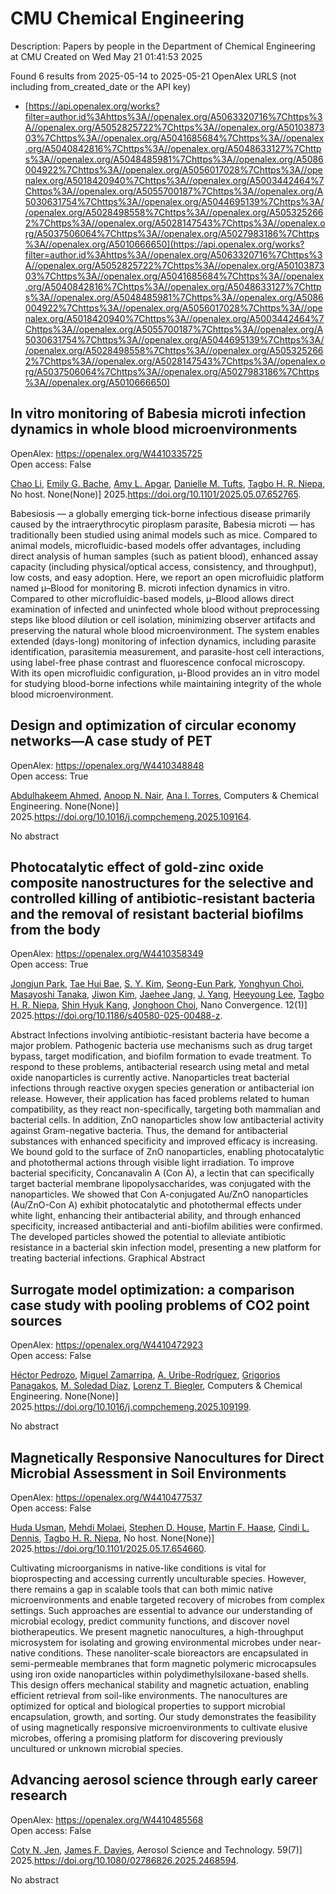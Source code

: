 # CMU Chemical Engineering
Description: Papers by people in the Department of Chemical Engineering at CMU
Created on Wed May 21 01:41:53 2025

Found 6 results from 2025-05-14 to 2025-05-21
OpenAlex URLS (not including from_created_date or the API key)
- [https://api.openalex.org/works?filter=author.id%3Ahttps%3A//openalex.org/A5063320716%7Chttps%3A//openalex.org/A5052825722%7Chttps%3A//openalex.org/A5010387303%7Chttps%3A//openalex.org/A5041685684%7Chttps%3A//openalex.org/A5040842816%7Chttps%3A//openalex.org/A5048633127%7Chttps%3A//openalex.org/A5048485981%7Chttps%3A//openalex.org/A5086004922%7Chttps%3A//openalex.org/A5056017028%7Chttps%3A//openalex.org/A5018420940%7Chttps%3A//openalex.org/A5003442464%7Chttps%3A//openalex.org/A5055700187%7Chttps%3A//openalex.org/A5030631754%7Chttps%3A//openalex.org/A5044695139%7Chttps%3A//openalex.org/A5028498558%7Chttps%3A//openalex.org/A5053252662%7Chttps%3A//openalex.org/A5028147543%7Chttps%3A//openalex.org/A5037506064%7Chttps%3A//openalex.org/A5027983186%7Chttps%3A//openalex.org/A5010666650](https://api.openalex.org/works?filter=author.id%3Ahttps%3A//openalex.org/A5063320716%7Chttps%3A//openalex.org/A5052825722%7Chttps%3A//openalex.org/A5010387303%7Chttps%3A//openalex.org/A5041685684%7Chttps%3A//openalex.org/A5040842816%7Chttps%3A//openalex.org/A5048633127%7Chttps%3A//openalex.org/A5048485981%7Chttps%3A//openalex.org/A5086004922%7Chttps%3A//openalex.org/A5056017028%7Chttps%3A//openalex.org/A5018420940%7Chttps%3A//openalex.org/A5003442464%7Chttps%3A//openalex.org/A5055700187%7Chttps%3A//openalex.org/A5030631754%7Chttps%3A//openalex.org/A5044695139%7Chttps%3A//openalex.org/A5028498558%7Chttps%3A//openalex.org/A5053252662%7Chttps%3A//openalex.org/A5028147543%7Chttps%3A//openalex.org/A5037506064%7Chttps%3A//openalex.org/A5027983186%7Chttps%3A//openalex.org/A5010666650)

## In vitro monitoring of Babesia microti infection dynamics in whole blood microenvironments   

OpenAlex: https://openalex.org/W4410335725    
Open access: False
    
[Chao Li](https://openalex.org/A5004641821), [Emily G. Bache](https://openalex.org/A5117533304), [Amy L. Apgar](https://openalex.org/A5117533305), [Danielle M. Tufts](https://openalex.org/A5089697602), [Tagbo H. R. Niepa](https://openalex.org/A5044695139), No host. None(None)] 2025.https://doi.org/10.1101/2025.05.07.652765.
    
Babesiosis — a globally emerging tick-borne infectious disease primarily caused by the intraerythrocytic piroplasm parasite, Babesia microti — has traditionally been studied using animal models such as mice. Compared to animal models, microfluidic-based models offer advantages, including direct analysis of human samples (such as patient blood), enhanced assay capacity (including physical/optical access, consistency, and throughput), low costs, and easy adoption. Here, we report an open microfluidic platform named μ–Blood for monitoring B. microti infection dynamics in vitro. Compared to other microfluidic-based models, μ–Blood allows direct examination of infected and uninfected whole blood without preprocessing steps like blood dilution or cell isolation, minimizing observer artifacts and preserving the natural whole blood microenvironment. The system enables extended (days-long) monitoring of infection dynamics, including parasite identification, parasitemia measurement, and parasite-host cell interactions, using label-free phase contrast and fluorescence confocal microscopy. With its open microfluidic configuration, μ-Blood provides an in vitro model for studying blood-borne infections while maintaining integrity of the whole blood microenvironment.    

    

## Design and optimization of circular economy networks—A case study of PET   

OpenAlex: https://openalex.org/W4410348848    
Open access: True
    
[Abdulhakeem Ahmed](https://openalex.org/A5111285949), [Anoop N. Nair](https://openalex.org/A5087391017), [Ana I. Torres](https://openalex.org/A5027983186), Computers & Chemical Engineering. None(None)] 2025.https://doi.org/10.1016/j.compchemeng.2025.109164.
    
No abstract    

    

## Photocatalytic effect of gold-zinc oxide composite nanostructures for the selective and controlled killing of antibiotic-resistant bacteria and the removal of resistant bacterial biofilms from the body   

OpenAlex: https://openalex.org/W4410358349    
Open access: True
    
[Jongjun Park](https://openalex.org/A5089195105), [Tae Hui Bae](https://openalex.org/A5008417301), [S. Y. Kim](https://openalex.org/A5101716327), [Seong-Eun Park](https://openalex.org/A5109162928), [Yonghyun Choi](https://openalex.org/A5113936606), [Masayoshi Tanaka](https://openalex.org/A5018575134), [Jiwon Kim](https://openalex.org/A5100462888), [Jaehee Jang](https://openalex.org/A5109441107), [J. Yang](https://openalex.org/A5008435972), [Heeyoung Lee](https://openalex.org/A5100709327), [Tagbo H. R. Niepa](https://openalex.org/A5044695139), [Shin Hyuk Kang](https://openalex.org/A5109995093), [Jonghoon Choi](https://openalex.org/A5012952224), Nano Convergence. 12(1)] 2025.https://doi.org/10.1186/s40580-025-00488-z.
    
Abstract Infections involving antibiotic-resistant bacteria have become a major problem. Pathogenic bacteria use mechanisms such as drug target bypass, target modification, and biofilm formation to evade treatment. To respond to these problems, antibacterial research using metal and metal oxide nanoparticles is currently active. Nanoparticles treat bacterial infections through reactive oxygen species generation or antibacterial ion release. However, their application has faced problems related to human compatibility, as they react non-specifically, targeting both mammalian and bacterial cells. In addition, ZnO nanoparticles show low antibacterial activity against Gram-negative bacteria. Thus, the demand for antibacterial substances with enhanced specificity and improved efficacy is increasing. We bound gold to the surface of ZnO nanoparticles, enabling photocatalytic and photothermal actions through visible light irradiation. To improve bacterial specificity, Concanavalin A (Con A), a lectin that can specifically target bacterial membrane lipopolysaccharides, was conjugated with the nanoparticles. We showed that Con A-conjugated Au/ZnO nanoparticles (Au/ZnO-Con A) exhibit photocatalytic and photothermal effects under white light, enhancing their antibacterial ability, and through enhanced specificity, increased antibacterial and anti-biofilm abilities were confirmed. The developed particles showed the potential to alleviate antibiotic resistance in a bacterial skin infection model, presenting a new platform for treating bacterial infections. Graphical Abstract    

    

## Surrogate model optimization: a comparison case study with pooling problems of CO2 point sources   

OpenAlex: https://openalex.org/W4410472923    
Open access: False
    
[Héctor Pedrozo](https://openalex.org/A5079899169), [Miguel Zamarripa](https://openalex.org/A5015881602), [A. Uribe-Rodríguez](https://openalex.org/A5007868705), [Grigorios Panagakos](https://openalex.org/A5028498558), [M. Soledad Díaz](https://openalex.org/A5042182449), [Lorenz T. Biegler](https://openalex.org/A5052825722), Computers & Chemical Engineering. None(None)] 2025.https://doi.org/10.1016/j.compchemeng.2025.109199.
    
No abstract    

    

## Magnetically Responsive Nanocultures for Direct Microbial Assessment in Soil Environments   

OpenAlex: https://openalex.org/W4410477537    
Open access: False
    
[Huda Usman](https://openalex.org/A5006410485), [Mehdi Molaei](https://openalex.org/A5080442414), [Stephen D. House](https://openalex.org/A5073414050), [Martin F. Haase](https://openalex.org/A5082397792), [Cindi L. Dennis](https://openalex.org/A5089222578), [Tagbo H. R. Niepa](https://openalex.org/A5044695139), No host. None(None)] 2025.https://doi.org/10.1101/2025.05.17.654660.
    
Cultivating microorganisms in native-like conditions is vital for bioprospecting and accessing currently unculturable species. However, there remains a gap in scalable tools that can both mimic native microenvironments and enable targeted recovery of microbes from complex settings. Such approaches are essential to advance our understanding of microbial ecology, predict community functions, and discover novel biotherapeutics. We present magnetic nanocultures, a high-throughput microsystem for isolating and growing environmental microbes under near-native conditions. These nanoliter-scale bioreactors are encapsulated in semi-permeable membranes that form magnetic polymeric microcapsules using iron oxide nanoparticles within polydimethylsiloxane-based shells. This design offers mechanical stability and magnetic actuation, enabling efficient retrieval from soil-like environments. The nanocultures are optimized for optical and biological properties to support microbial encapsulation, growth, and sorting. Our study demonstrates the feasibility of using magnetically responsive microenvironments to cultivate elusive microbes, offering a promising platform for discovering previously uncultured or unknown microbial species.    

    

## Advancing aerosol science through early career research   

OpenAlex: https://openalex.org/W4410485568    
Open access: False
    
[Coty N. Jen](https://openalex.org/A5055700187), [James F. Davies](https://openalex.org/A5067019268), Aerosol Science and Technology. 59(7)] 2025.https://doi.org/10.1080/02786826.2025.2468594.
    
No abstract    

    
